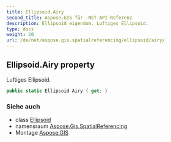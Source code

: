 ```yaml
---
title: Ellipsoid.Airy
second_title: Aspose.GIS für .NET-API-Referenz
description: Ellipsoid eigendom. Luftiges Ellipsoid.
type: docs
weight: 20
url: /de/net/aspose.gis.spatialreferencing/ellipsoid/airy/
---
```

## Ellipsoid.Airy property

Luftiges Ellipsoid.

```csharp
public static Ellipsoid Airy { get; }
```

### Siehe auch

* class [Ellipsoid](../)
* namensraum [Aspose.Gis.SpatialReferencing](../../ellipsoid/)
* Montage [Aspose.GIS](../../../)


